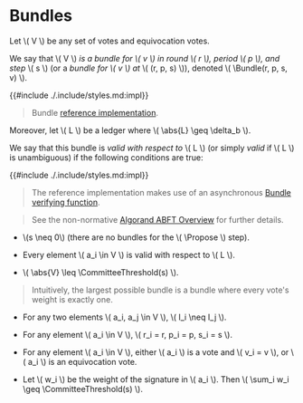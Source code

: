 $$
\newcommand \Bundle {\mathrm{Bundle}}
\newcommand \Propose {\mathit{propose}}
\newcommand \CommitteeThreshold {\mathrm{CommitteeThreshold}}
\newcommand \abs[1] {\lvert #1 \rvert}
$$

# Bundles

Let \\( V \\) be any set of votes and equivocation votes.

We say that \\( V \\) _is a bundle for \\( v \\) in round \\( r \\), period \\( p \\),
and step_ \\( s \\) (or a _bundle for \\( v \\) at_ \\( (r, p, s) \\)), denoted
\\( \Bundle(r, p, s, v) \\).

{{#include ./.include/styles.md:impl}}
> Bundle [reference implementation](https://github.com/algorand/go-algorand/blob/b6e5bcadf0ad3861d4805c51cbf3f695c38a93b7/agreement/bundle.go#L46).

Moreover, let \\( L \\) be a ledger where \\( \abs{L} \geq \delta_b \\).

We say that this bundle is _valid with respect to_ \\( L \\) (or simply _valid_ if
\\( L \\) is unambiguous) if the following conditions are true:

{{#include ./.include/styles.md:impl}}
> The reference implementation makes use of an asynchronous [Bundle verifying function](https://github.com/algorand/go-algorand/blob/b6e5bcadf0ad3861d4805c51cbf3f695c38a93b7/agreement/bundle.go#L147).

> See the non-normative [Algorand ABFT Overview](./abft-overview.md) for further
> details.

- \\(s \neq 0\\) (there are no bundles for the \\( \Propose \\) step).

- Every element \\( a_i \in V \\) is valid with respect to \\( L \\).

- \\( \abs{V} \leq \CommitteeThreshold(s) \\).

> Intuitively, the largest possible bundle is a bundle where every vote's weight
> is exactly one.

- For any two elements \\( a_i, a_j \in V \\), \\( I_i \neq I_j \\).

<!-- These checks seem to be missing or not explicit in the reference implementation-->

- For any element \\( a_i \in V \\), \\( r_i = r, p_i = p, s_i = s \\).

<!-- These checks seem to be missing or not explicit in the reference implementation-->

- For any element \\( a_i \in V \\), either \\( a_i \\) is a vote and \\( v_i = v \\),
or \\( a_i \\) is an equivocation vote.

- Let \\( w_i \\) be the weight of the signature in \\( a_i \\). Then
\\( \sum_i w_i \geq \CommitteeThreshold(s) \\).